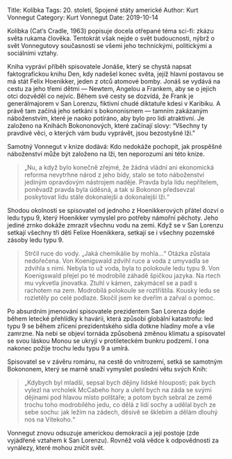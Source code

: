 Title: Kolíbka
Tags: 20. století, Spojené státy americké
Author: Kurt Vonnegut
Category: Kurt Vonnegut
Date: 2019-10-14

Kolíbka (Cat’s Cradle, 1963) popisuje docela otřepané téma sci-fi: zkázu světa rukama člověka. Tentokrát však nejde o svět budoucnosti, nýbrž o svět Vonnegutovy současnosti se všemi jeho technickými, politickými a sociálními vztahy.

Kniha vypráví příběh spisovatele Jonáše, který se chystá napsat faktografickou knihu Den, kdy nadešel konec světa, jejíž hlavní postavou se má stát Felix Hoenikker, jeden z otců atomové bomby. Jonáš se vydává na cestu za jeho třemi dětmi — Newtem, Angelou a Frankem, aby se o jejich otci dozvěděl co nejvíc. Během své cesty se dozvídá, že Frank je generálmajorem v San Lorenzu, fiktivní chudé diktatuře kdesi v Karibiku. A právě tam začíná jeho setkání s bokononismem — tamním zakázaným náboženstvím, které je naoko potíráno, aby bylo pro lidi atraktivní. Je založeno na Knihách Bokononových, které začínají slovy: “Všechny ty pravdivé věci, o kterých vám budu vyprávět, jsou bezostyšné lži.”

Samotný Vonnegut v knize dodává: Kdo nedokáže pochopit, jak prospěšné náboženství může být založeno na lži, ten neporozumí ani této knize.


> „Nu, a když bylo konečně zřejmé, že žádná vládní ani ekonomická reforma nevytrhne národ z jeho bídy, stalo se toto náboženství jediným opravdovým nástrojem naděje. Pravda byla lidu nepřítelem, poněvadž pravda byla úděsná, a tak si Bokonon předsevzal poskytovat lidu stále dokonalejší a dokonalejší lži.“

Shodou okolností se spisovatel od jednoho z Hoenikkerových přátel dozví o ledu typu 9, který Hoenikker vymyslel pro potřeby námořní pěchoty. Jeho jediné zrnko dokáže zmrazit všechnu vodu na zemi. Když se v San Lorenzu setkají všechny tři děti Felixe Hoenikkera, setkají se i všechny pozemské zásoby ledu typu 9.


> Strčil ruce do vody. „Jaká chemikálie by mohla…“ Otázka zůstala nedořečena. Von Koenigswald zdvihl ruce a voda z umyvadla se zdvihla s nimi. Nebyla to už voda, byla to polokoule ledu typu 9. Von Koenigswald přejel po té modrobílé záhadě špičkou jazyka. Na rtech mu vykvetla jinovatka. Ztuhl v kámen, zakymácel se a padl s rachotem na zem. Modrobílá polokoule se roztříštila. Kousky ledu se rozletěly po celé podlaze. Skočil jsem ke dveřím a zařval o pomoc.

Po absurdním jmenování spisovatele prezidentem San Lorenza dojde během letecké přehlídky k havárii, která způsobí globální katastrofu: led typu 9 se během zřícení prezidentského sídla dotkne hladiny moře a vše zamrzne. Na nebi se objeví tornáda způsobená změnou klimatu a spisovatel se svou láskou Monou se ukryjí v protileteckém bunkru podzemí. I ona nakonec požije trochu ledu typu 9 a umírá.

Spisovatel se v závěru románu, na cestě do vnitrozemí, setká se samotným Bokononem, který se marně snaží vymyslet poslední větu svých Knih:


> „Kdybych byl mladší, sepsal bych dějiny lidské hlouposti; pak bych vylezl na vrcholek McCabeho hory a ulehl bych na záda se svými dějinami pod hlavou místo polštáře; a potom bych sebral ze země trochu toho modrobílého jedu, co dělá z lidí sochy a udělal bych ze sebe sochu: jak ležím na zádech, děsivě se šklebím a dělám dlouhý nos na Vítekoho.“

Vonnegut znovu odsuzuje americkou demokracii a její postoje (zde vyjádřené vztahem k San Lorenzu). Rovněž volá vědce k odpovědnosti za vynálezy, které mohou zničit svět.

